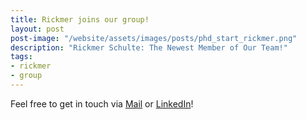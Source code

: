 ```yaml
---
title: Rickmer joins our group!
layout: post
post-image: "/website/assets/images/posts/phd_start_rickmer.png"
description: "Rickmer Schulte: The Newest Member of Our Team!"
tags:
- rickmer
- group
---
```


Feel free to get in touch via [Mail](mailto:Rickmer.Schulte@stat.uni-muenchen.de) or [LinkedIn](https://www.linkedin.com/in/rickmer-schulte-2021/)!
